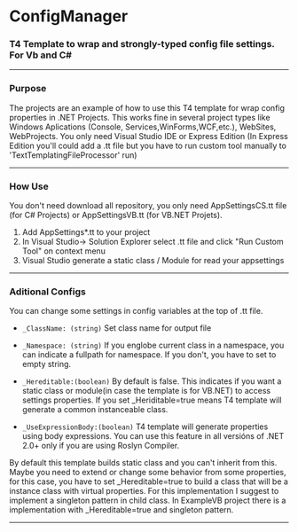 ConfigManager
===
### T4 Template to wrap and strongly-typed config file settings. For Vb and C# ###
___

### Purpose ###
The projects are an example of how to use this T4 template for wrap config properties in .NET Projects. 
This works fine in several project types like Windows Aplications (Console, Services,WinForms,WCF,etc.), WebSites, WebProjects. You only need Visual Studio IDE or Express Edition (In Express Edition you'll could add a .tt file but you have to run custom tool manually to 'TextTemplatingFileProcessor' run) 
___

### How Use ###

You don't need download all repository, you only need AppSettingsCS.tt file (for C# Projects) or AppSettingsVB.tt (for VB.NET Projets).

1. Add AppSettings*.tt to your project
2. In Visual Studio-> Solution Explorer select .tt file and click "Run Custom Tool" on context menu
3. Visual Studio generate a static class / Module for read your appsettings

___

### Aditional Configs

You can change some settings in config variables at the top of .tt file.

-  `_ClassName: (string)` Set class name for output file

-  `_Namespace: (string)` If you englobe current class in a namespace, you can indicate a fullpath for namespace. If you don't, you have to set to empty string.

-  `_Hereditable:(boolean)` By default is false. This indicates if you want a static class or module(in case the template is for VB.NET) to access settings properties. If you set _Heriditable=true means T4 template will generate a common instanceable class.  

-  `_UseExpressionBody:(boolean)` T4 template will generate properties using body expressions. You can use this feature in all versións of .NET 2.0+ only if you are using Roslyn Compiler.


By default this template builds static class and you can't inherit from this. 
Maybe you need to extend or change some behavior from some properties, for this case, you have to set _Hereditable=true to build a class that will be a instance class with virtual properties. For this implementation I suggest to implement a singleton pattern in child class. In ExampleVB project there is a implementation with _Hereditable=true and singleton pattern.
___
